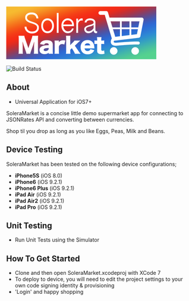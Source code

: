 ![Alt text](/Assets/Art/SoleraMarketLogo.png)

![Build Status](https://api.travis-ci.org/henrinormak/Heimdall.svg)

## About

- Universal Application for iOS7+

SoleraMarket is a concise little demo supermarket app for connecting to JSONRates API and converting between currencies.

Shop til you drop as long as you like Eggs, Peas, Milk and Beans.

## Device Testing

SoleraMarket has been tested on the following device configurations;

- **iPhone5S** (iOS 8.0)
- **iPhone6** (iOS 9.2.1)
- **iPhone6 Plus** (iOS 9.2.1)
- **iPad Air** (iOS 9.2.1)
- **iPad Air2** (iOS 9.2.1)
- **iPad Pro** (iOS 9.2.1)

## Unit Testing

- Run Unit Tests using the Simulator

## How To Get Started

- Clone and then open SoleraMarket.xcodeproj with XCode 7
- To deploy to device, you will need to edit the project settings to your own code signing identity & provisioning
- 'Login' and happy shopping

